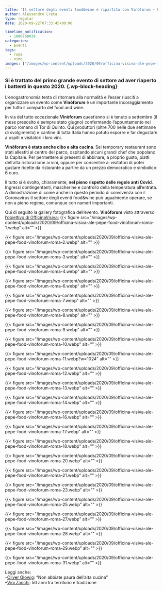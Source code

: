 ```yaml
---
title: 'Il settore degli eventi food&wine è ripartito con Vinòforum – Gallery'
author: Alessandro Creta
type: regular
date: 2020-09-22T07:33:45+00:00

timeline_notification:
  - 1600760029
categories:
  - Eventi
tags:
  - roma
  - vino
images: ["/images/wp-content/uploads/2020/09/officina-visiva-ale-pepe-food-vinoforum-roma-11.webp"]
---
```

### Si è trattato del primo grande evento di settore ad aver riaperto i battenti in questo 2020. {.wp-block-heading}

L&#8217;enogastronomia tenta di ritornare alla normalità e l&#8217;esser riusciti a organizzare un evento come **Vinòforum** è un importante incoraggiamento per tutto il comparto del food and wine.

In via del tutto eccezionale **Vinòforum** quest&#8217;anno si è tenuto a settembre (il mese prescelto è sempre stato giugno) confermando l&#8217;appuntamento nel parco romano di Tor di Quinto. Qui produttori (oltre 700 nelle due settimane di svolgimento) e cantine di tutta Italia hanno potuto esporre e far degustare a ospiti e visitatori i loro vini. 

**Vinòforum è stato anche cibo e alta cucina**. Sei temporary restaurant sono stati allestiti al centro del parco, ospitando alcuni grandi chef che popolano la Capitale. Per permettere ai presenti di abbinare, a proprio gusto, piatti dell&#8217;alta ristorazione ai vini, oppure per consentire ai visitatori di poter gustare ricette da ristorante a partire da un prezzo democratico e simbolico: 6 euro.

Il tutto si è svolto, chiaramente, **nel pieno rispetto delle regole anti Covid**. Ingressi contingentanti, mascherine e controllo della temperatura all&#8217;entrata. A dimostrazione di come anche in questo periodo di convivenza con il Coronavirus il settore degli eventi food&wine può ugualmente operare, se non a pieno regime, comunque con numeri importanti.

Qui di seguito la gallery fotografica dell&#8217;evento. **Vinòforum** visto attraverso <a rel="noreferrer noopener" href="https://www.officinavisiva.it/" target="_blank">l&#8217;obiettivo di OfficinaVisiva:</a>
{{< figure src="/images/wp-content/uploads/2020/09/officina-visiva-ale-pepe-food-vinoforum-roma-1.webp" alt="" >}}


{{< figure src="/images/wp-content/uploads/2020/09/officina-visiva-ale-pepe-food-vinoforum-roma-2.webp" alt="" >}}


{{< figure src="/images/wp-content/uploads/2020/09/officina-visiva-ale-pepe-food-vinoforum-roma-3.webp" alt="" >}}


{{< figure src="/images/wp-content/uploads/2020/09/officina-visiva-ale-pepe-food-vinoforum-roma-4.webp" alt="" >}}


{{< figure src="/images/wp-content/uploads/2020/09/officina-visiva-ale-pepe-food-vinoforum-roma-6.webp" alt="" >}}


{{< figure src="/images/wp-content/uploads/2020/09/officina-visiva-ale-pepe-food-vinoforum-roma-7.webp" alt="" >}}


{{< figure src="/images/wp-content/uploads/2020/09/officina-visiva-ale-pepe-food-vinoforum-roma-8.webp" alt="" >}}


{{< figure src="/images/wp-content/uploads/2020/09/officina-visiva-ale-pepe-food-vinoforum-roma-9.webp" alt="" >}}


{{< figure src="/images/wp-content/uploads/2020/09/officina-visiva-ale-pepe-food-vinoforum-roma-10.webp" alt="" >}}


{{< figure src="/images/wp-content/uploads/2020/09/officina-visiva-ale-pepe-food-vinoforum-roma-11.webp?w=1024" alt="" >}}


{{< figure src="/images/wp-content/uploads/2020/09/officina-visiva-ale-pepe-food-vinoforum-roma-12.webp" alt="" >}}


{{< figure src="/images/wp-content/uploads/2020/09/officina-visiva-ale-pepe-food-vinoforum-roma-13.webp" alt="" >}}


{{< figure src="/images/wp-content/uploads/2020/09/officina-visiva-ale-pepe-food-vinoforum-roma-14.webp" alt="" >}}


{{< figure src="/images/wp-content/uploads/2020/09/officina-visiva-ale-pepe-food-vinoforum-roma-16.webp" alt="" >}}


{{< figure src="/images/wp-content/uploads/2020/09/officina-visiva-ale-pepe-food-vinoforum-roma-17.webp" alt="" >}}


{{< figure src="/images/wp-content/uploads/2020/09/officina-visiva-ale-pepe-food-vinoforum-roma-18.webp" alt="" >}}


{{< figure src="/images/wp-content/uploads/2020/09/officina-visiva-ale-pepe-food-vinoforum-roma-20.webp" alt="" >}}


{{< figure src="/images/wp-content/uploads/2020/09/officina-visiva-ale-pepe-food-vinoforum-roma-21.webp" alt="" >}}


{{< figure src="/images/wp-content/uploads/2020/09/officina-visiva-ale-pepe-food-vinoforum-roma-23.webp" alt="" >}}


{{< figure src="/images/wp-content/uploads/2020/09/officina-visiva-ale-pepe-food-vinoforum-roma-25.webp" alt="" >}}


{{< figure src="/images/wp-content/uploads/2020/09/officina-visiva-ale-pepe-food-vinoforum-roma-27.webp" alt="" >}}


{{< figure src="/images/wp-content/uploads/2020/09/officina-visiva-ale-pepe-food-vinoforum-roma-28.webp" alt="" >}}


{{< figure src="/images/wp-content/uploads/2020/09/officina-visiva-ale-pepe-food-vinoforum-roma-29.webp" alt="" >}}


{{< figure src="/images/wp-content/uploads/2020/09/officina-visiva-ale-pepe-food-vinoforum-roma-31.webp" alt="" >}}
 

Leggi anche:  
&#8211;<a rel="noreferrer noopener" href="https://aleepepe.com/2020/08/10/intervista-oliver-glowig-barrique/" target="_blank">Oliver Glowig</a>: &#8220;Non abbiate paura dell&#8217;alta cucina&#8221;  
&#8211;<a href="https://aleepepe.com/2020/01/12/vini-zanchi/" target="_blank" rel="noreferrer noopener">Vini Zanchi</a>: 50 anni tra territorio e tradizione